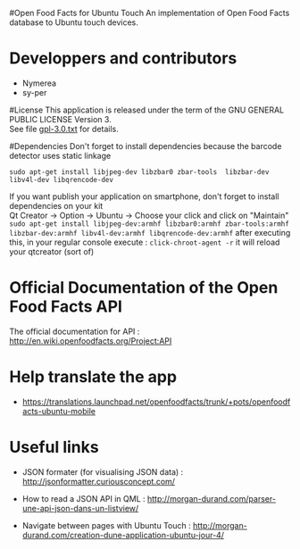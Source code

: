 #Open Food Facts for Ubuntu Touch
An implementation of Open Food Facts database to Ubuntu touch devices.

# Developpers and contributors
- Nymerea
- sy-per

#License
This application is released under the term of the GNU GENERAL PUBLIC LICENSE Version 3.<br>
See file [gpl-3.0.txt](gpl-3.0.txt) for details.

#Dependencies
Don't forget to install dependencies because the barcode detector uses static linkage

`sudo apt-get install libjpeg-dev libzbar0 zbar-tools  libzbar-dev libv4l-dev libqrencode-dev`

If you want publish your application on smartphone, don't forget to install dependencies on your kit  
Qt Creator -> Option -> Ubuntu -> Choose your click and click on "Maintain"  
`sudo apt-get install libjpeg-dev:armhf libzbar0:armhf zbar-tools:armhf  libzbar-dev:armhf libv4l-dev:armhf libqrencode-dev:armhf`
after executing this, in your regular console execute : 
`click-chroot-agent -r` it will reload your qtcreator (sort of)

# Official Documentation of the Open Food Facts API
The official documentation for API : http://en.wiki.openfoodfacts.org/Project:API

# Help translate the app 
- https://translations.launchpad.net/openfoodfacts/trunk/+pots/openfoodfacts-ubuntu-mobile

# Useful links

- JSON formater (for visualising JSON data) : http://jsonformatter.curiousconcept.com/

- How to read a JSON API in QML : http://morgan-durand.com/parser-une-api-json-dans-un-listview/

- Navigate between pages with Ubuntu Touch : http://morgan-durand.com/creation-dune-application-ubuntu-jour-4/



